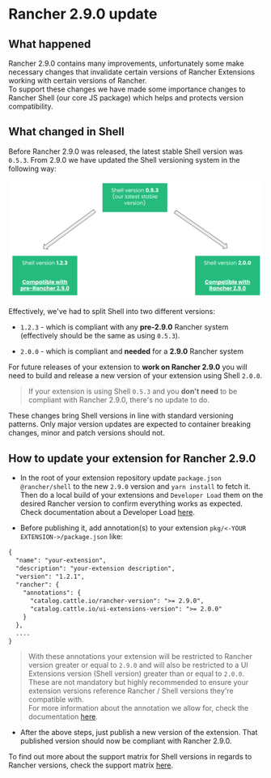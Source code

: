 # Rancher 2.9.0 update

## What happened

Rancher 2.9.0 contains many improvements, unfortunately some make necessary changes that invalidate certain versions of Rancher Extensions working with certain versions of Rancher.  
To support these changes we have made some importance changes to Rancher Shell (our core JS package) which helps and protects version compatibility.


## What changed in Shell

Before Rancher 2.9.0 was released, the latest stable Shell version was `0.5.3`. From 2.9.0 we have updated the Shell versioning system in the following way:

![Shell versioning 2.9.0](./screenshots/shell-update-2.9-diagram.png)

Effectively, we've had to split Shell into two different versions:

- `1.2.3` - which is compliant with any **pre-2.9.0** Rancher system (effectively should be the same as using `0.5.3`).

- `2.0.0` - which is compliant and **needed** for a **2.9.0** Rancher system


For future releases of your extension to **work on Rancher 2.9.0** you will need to build and release a new version of your extension using Shell `2.0.0`.

> If your extension is using Shell `0.5.3` and you **don't need** to be compliant with Rancher 2.9.0, there's no update to do.

These changes bring Shell versions in line with standard versioning patterns. Only major version updates are expected to container breaking changes, minor and patch versions should not.

## How to update your extension for Rancher 2.9.0

- In the root of your extension repository update `package.json` `@rancher/shell` to the new `2.9.0` version and `yarn install` to fetch it. Then do a local build of your extensions and `Developer Load` them on the desired Rancher version to confirm everything works as expected. Check documentation about a Developer Load [here](./extensions-getting-started#test-built-extension-by-doing-a-developer-load).

- Before publishing it, add annotation(s) to your extension `pkg/<-YOUR EXTENSION->/package.json` like:

```
{
  "name": "your-extension",
  "description": "your-extension description",
  "version": "1.2.1",
  "rancher": {
    "annotations": {
      "catalog.cattle.io/rancher-version": ">= 2.9.0",
      "catalog.cattle.io/ui-extensions-version": ">= 2.0.0"
    }
  },
  ....
}
```

> With these annotations your extension will be restricted to Rancher version greater or equal to `2.9.0` and will also be restricted to a UI Extensions version (Shell version) greater than or equal to `2.0.0`.  
These are not mandatory but highly recommended to ensure your extension versions reference Rancher / Shell versions they're compatible with.  
For more information about the annotation we allow for, check the documentation [here](./extensions-configuration#configurable-annotations).

- After the above steps, just publish a new version of the extension. That published version should now be compliant with Rancher 2.9.0.


To find out more about the support matrix for Shell versions in regards to Rancher versions, check the support matrix [here](./support-matrix#shell-support-matrix).